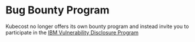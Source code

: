 # Bug Bounty Program
Kubecost no longer offers its own bounty program and instead invite you to participate in the [IBM Vulnerability  Disclosure Program](https://www.ibm.com/support/pages/ibm-security-vulnerability-management)
